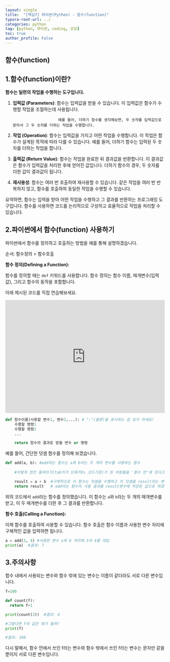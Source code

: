 ```yaml
---
layout: single
title:  "[핵심7] 파이썬(Python) - 함수(function)"
typora-root-url: ../
categories: python
tag: [python, 파이썬, coding, 코딩]
toc: true
author_profile: False
---
```



## 함수(function)

## 1.함수(function)이란?
**함수는 일련의 작업을 수행하는 도구입니다.**

1. **입력값 (Parameters)**: 함수는 입력값을 받을 수 있습니다. 이 입력값은 함수가 수행할 작업을 조절하는데 사용됩니다. 
   
                           예를 들어, 더하기 함수를 생각해보면, 두 숫자를 입력값으로 받아서 그 두 숫자를 더하는 작업을 수행합니다.

2. **작업 (Operation)**: 함수는 입력값을 가지고 어떤 작업을 수행합니다. 이 작업은 함수가 설계된 목적에 따라 다를 수 있습니다. 
                         예를 들어, 더하기 함수는 입력된 두 숫자를 더하는 작업을 합니다.

3. **출력값 (Return Value)**: 함수는 작업을 완료한 뒤 결과값을 반환합니다. 
                             이 결과값은 함수가 입력값을 처리한 후에 얻어진 값입니다. 
                             더하기 함수의 경우, 두 숫자를 더한 값이 결과값이 됩니다.

4. **재사용성**: 함수는 여러 번 호출하여 재사용할 수 있습니다. 
                같은 작업을 여러 번 반복하지 않고, 함수를 호출하여 동일한 작업을 수행할 수 있습니다.

요약하면, 함수는 입력을 받아 어떤 작업을 수행하고 그 결과를 반환하는 프로그래밍 도구입니다. 함수를 사용하면 코드를 논리적으로 구성하고 효율적으로 작업을 처리할 수 있습니다.


## 2.파이썬에서 함수(function) 사용하기

파이썬에서 함수를 정의하고 호출하는 방법을 예를 통해 설명하겠습니다.

순서: 함수정의 > 함수호출

**함수 정의(Defining a Function):**

함수를 정의할 때는 `def` 키워드를 사용합니다. 함수 정의는 함수 이름, 매개변수(입력값), 그리고 함수의 동작을 포함합니다. 

아래 제시된 코드를 직접 연습해보세요. 

<iframe src="https://trinket.io/embed/python/3d8d7ce66b" width="100%" height="356" frameborder="0" marginwidth="0" marginheight="0" allowfullscreen></iframe>

```python
def 함수이름(사용할 변수1, 변수2,...): # ":"(콜론)을 표시하는 걸 잊지 마세요! 
    수행할 명령1
    수행할 명령2
    ...

    return 함수의 결과로 받을 변수 or 명령
 ```

예를 들어, 간단한 덧셈 함수를 정의해 보겠습니다.

```python
def add(a, b): #add라는 함수는 a와 b라는 두 개의 변수를 사용하는 함수
    
    #이렇게 한칸 들여쓰기(tab키가 단축키Vs 코드기준)가 된 부분들을 '함수 안'에 있다고 표현한다. 

    result = a + b  #구체적으로 이 함수는 덧셈을 수행하고 이 덧셈을 result라는 변수에 저장
    return result   # add라는 함수의 사용 결과를 result변수에 저장된 값으로 하겠다는 의미
```

위의 코드에서 `add`라는 함수를 정의했습니다. 이 함수는 `a`와 `b`라는 두 개의 매개변수를 받고, 이 두 매개변수를 더한 후 그 결과를 반환합니다.

**함수 호출(Calling a Function):**

이제 함수를 호출하여 사용할 수 있습니다. 함수 호출은 함수 이름과 사용한 변수 자리에 구체적인 값을 입력하면 됩니다. 

```python
a = add(3, 4) #사용한 변수 a와 b 자리에 3과 4를 대입
print(a)  #결과: 7
```

## 3.주의사항

함수 내에서 사용되는 변수와 함수 밖에 있는 변수는 이름이 같더라도 서로 다른 변수입니다.

```python
f=100

def count(f):
  return f+1
```

```python
print(count(3))  #결과: 4
```
```python
#그렇다면 f의 값은 뭐가 될까?
print(f)

#결과: 100
```

다시 말해서, 함수 안에서 쓰인 f라는 변수와 함수 밖에서 쓰인 f라는 변수는 문자만 같을 뿐이지 서로 다른 변수입니다. 